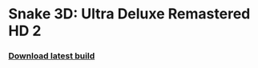 # Snake 3D: Ultra Deluxe Remastered HD 2

### [Download latest build](https://kraxarn.visualstudio.com/16a9850a-8e5b-4ae7-be13-122bf46d6113/_api/_versioncontrol/itemContent?repositoryId=42940857-6eb0-4393-a1e0-e51f219ae227&path=%2Fbuild%2FSnake-267b36bf.exe)